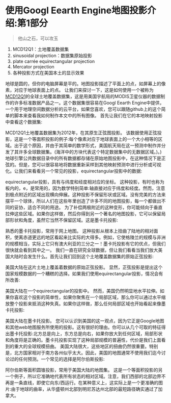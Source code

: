 ﻿# 使用Googl Eearth Engine地图投影介绍:第1部分
> 他山之石，可以攻玉

1. MCD12Q1：土地覆盖数据集
2. sinusoidal projection：数据集原始投影
3. plate carrée equirectangular projection
4. Mercator projection
5. 各种投影方式在美国本土的显示效果

地球是圆的，但你的电脑屏幕是平的。地图投影描述了平面上的点，如屏幕上的像素，对应于地球表面上的点。
让我们来探讨一下，这是如何使用一个被称为[MCD12Q1](https://lpdaac.usgs.gov/dataset_discovery/modis/modis_products_table/mcd12q1)的全球土地覆盖数据集，这是用美国宇航局的MODIS卫星仪器的数据制作的许多标准数据产品之一。这个数据集很容易在Googl Eearth Engine中提供，一个用于地理空间数据分析的云平台，如果您喜欢，您可以跟随github上的这个简单的脚本来查看我如何制作本文中的所有图像。
首先让我们在它的本地映射投影中查看这个数据集:

MCD12Q1土地覆盖数据集为2012年，在其原生正弦图投影。
该数据使用正弦投影，这是一个等面积投影的例子:每个像素对应于地球表面上的一个大小相等的区域。出于这个原因，并由于其简单的数学形式，美国航天局在这一预测中制作并分发了其许多全球数据集。(海洋中的方块代表这个特定数据集中的无数据区域。)。)
地球引擎公共数据目录中的所有数据都存储在原始地图投影中，在这种情况下是正弦的。但是，您可以很容易地将数据重新采样到其他映射预测中进行分析或可视化。让我们来看看另一个常见的投影，equirectangular投影中的数据:

equirectangular投影，具有与纬度和经度相对应的坐标。
这种投影，有时也称为板内的，e，是常用的，因为数学特别简单:轴直接对应于纬度和经度。然而，注意到极点附近的区域出现横向伸展。这种投影不保留形状或区域。没有完美的方法来摆平一个球体，所以人们在这些年里创造了许多不同的地图投影，每一个都做出不同的妥协，适合不同的用途。
为了补偿两极附近的这种变形，你可能倾向于垂直拉伸这些区域。如果你这样做，然后你得到另一个著名的地图投影，它可以保留局部形状和角度，虽然它当然不保留区域。这是墨卡托投影:

熟悉的墨卡托投影，常用于网上地图。
这种投影从根本上扭曲了陆地的相对面积，使离赤道更远的地区看起来比实际的大得多。例如，它使格陵兰的规模与非洲的规模相当，实际上它只有澳大利亚的三分之一！墨卡托投影有它的优点，但我们很快就会看到其中之一。
我们一直在研究全球数据，但让我们看看当我们放大美国大陆时会发生什么。首先让我们回到这个土地覆盖数据集的原始正弦投影:

美国大陆在这片土地上覆盖着数据的原始正弦投影。
显然，正弦投影是提出这个国家规模数据的一个糟糕的选择。如果我们使用equirectangular投影，情况会有所改善:

美国大陆在一个equirectangular的投影中。
然而，美国仍然明显地水平拉伸。如果你喜欢这个投影的简单性，如果你聚焦在一个局部区域，那么你可以通过水平缩放整个投影来抵消这种失真。如果你这样做，那么任何局部区域也开始看起来像墨卡托投影:

美国大陆在墨卡托投影。
您可以认识到美国的这一观点，因为它正是Google地图和其他web地图服务所使用的投影。这有很好的理由。你可以从几个可取的特征得出墨卡托投影:北方总是向上，东方总是向右，如果你放大到任何区域，局部形状和角度将是正确的。墨卡托投影实现了这种局部规模的普遍性，代价是我们上面看到的重大的全球规模扭曲。
美国大陆很大，这些地区的扭曲仍然很重要。特别是，北方国家相对于南方各州似乎太大。因此，美国的地图通常不使用我们迄今讨论过的任何预测。一个常见的选择是阿尔伯斯投影:

阿尔伯斯等面积圆锥投影，常用于美国大陆的地图集。
这是一个等面积投影的另一个例子，所以它准确地代表所有状态的相对区域。注意，我们西部的北部边界不再是一条直线，即使它向东/西运行。在某种意义上，这实际上是一个更准确的图片:由于地球的曲率，从华盛顿州北部到明尼苏达州北部的最短路径确实通过了加拿大。